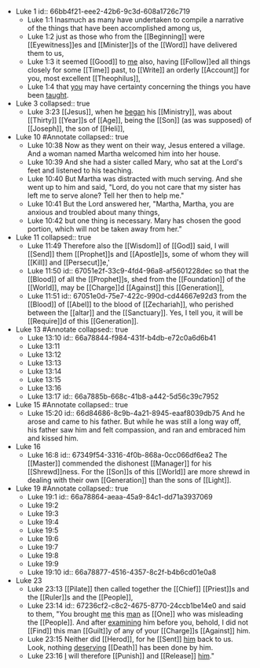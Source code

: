 - Luke 1
  id:: 66bb4f21-eee2-42b6-9c3d-608a1726c719
	- Luke 1:1
	  Inasmuch as many have undertaken to compile a narrative of the things that have been accomplished among us,
	- Luke 1:2
	  just as those who from the [[Beginning]] were [[Eyewitness]]es and [[Minister]]s of the [[Word]] have delivered them to us,
	- Luke 1:3
	  it seemed [[Good]] to [me]([[Luke]]) also, having [[Follow]]ed all things closely for some [[Time]] past, to [[Write]] an orderly [[Account]] for you, most excellent [[Theophilus]],
	- Luke 1:4
	  that [you]([[Theophilus]]) may have certainty concerning the things you have been [taught]([[Teach]]).
- Luke 3
  collapsed:: true
	- Luke 3:23
	  [[Jesus]], when he [began]([[Beginning]]) his [[Ministry]], was about [[Thirty]] [[Year]]s of [[Age]], being the [[Son]] (as was supposed) of [[Joseph]], the son of [[Heli]],
- Luke 10 #Annotate
  collapsed:: true
	- Luke 10:38
	  Now as they went on their way, Jesus entered a village. And a woman named Martha welcomed him into her house.
	- Luke 10:39
	  And she had a sister called Mary, who sat at the Lord's feet and listened to his teaching.
	- Luke 10:40
	  But Martha was distracted with much serving. And she went up to him and said, "Lord, do you not care that my sister has left me to serve alone? Tell her then to help me."
	- Luke 10:41
	  But the Lord answered her, "Martha, Martha, you are anxious and troubled about many things,
	- Luke 10:42
	  but one thing is necessary. Mary has chosen the good portion, which will not be taken away from her.”
- Luke 11
  collapsed:: true
	- Luke 11:49
	  Therefore also the [[Wisdom]] of [[God]] said, I will [[Send]] them [[Prophet]]s and [[Apostle]]s, some of whom they will [[Kill]] and [[Persecut]]e,'
	- Luke 11:50
	  id:: 67051e2f-33c9-4fd4-96a8-af5601228dec
	  so that the [[Blood]] of all the [[Prophet]]s, shed from the [[Foundation]] of the [[World]], may be [[Charge]]d [[Against]] this [[Generation]],
	- Luke 11:51
	  id:: 67051e0d-75e7-422c-990d-cd44667e92d3
	  from the [[Blood]] of [[Abel]] to the blood of [[Zechariah]], who perished between the [[altar]] and the [[Sanctuary]]. Yes, I tell you, it will be [[Require]]d of this [[Generation]].
- Luke 13 #Annotate
  collapsed:: true
	- Luke 13:10
	  id:: 66a78844-f984-431f-b4db-e72c0a6d6b41
	- Luke 13:11
	- Luke 13:12
	- Luke 13:13
	- Luke 13:14
	- Luke 13:15
	- Luke 13:16
	- Luke 13:17
	  id:: 66a7885b-668c-41b8-a442-5d56c39c7952
- Luke 15 #Annotate
  collapsed:: true
	- Luke 15:20
	  id:: 66d84686-8c9b-4a21-8945-eaaf8039db75
	  And he arose and came to his father. But while he was still a long way off, his father saw him and felt compassion, and ran and embraced him and kissed him.
- Luke 16
	- Luke 16:8
	  id:: 67349f54-3316-4f0b-868a-0cc066df6ea2
	  The [[Master]] commended the dishonest [[Manager]] for his [[Shrewd]]ness. For the [[Son]]s of this [[World]] are more shrewd in dealing with their own [[Generation]] than the sons of [[Light]].
- Luke 19 #Annotate
  collapsed:: true
	- Luke 19:1
	  id:: 66a78864-aeaa-45a9-84c1-dd71a3937069
	- Luke 19:2
	- Luke 19:3
	- Luke 19:4
	- Luke 19:5
	- Luke 19:6
	- Luke 19:7
	- Luke 19:8
	- Luke 19:9
	- Luke 19:10
	  id:: 66a78877-4516-4357-8c2f-b4b6cd01e0a8
- Luke 23
	- Luke 23:13
	  [[Pilate]] then called together the [[Chief]] [[Priest]]s and the [[Ruler]]s and the [[People]],
	- Luke 23:14
	  id:: 67236cf2-c8c2-4675-8770-24ccb1be14e0
	  and said to them, "You brought [me]([[Pilate]]) this [man]([[Jesus]]) as [[One]] who was misleading the [[People]]. And after [examining]([[Examine]]) him before you, behold, I did not [[Find]] this man [[Guilt]]y of any of your [[Charge]]s [[Against]] him.
	- Luke 23:15
	  Neither did [[Herod]], for he [[Sent]] [him]([[Jesus]]) back to us. Look, nothing [deserving]([[Deserve]]) [[Death]] has been done by him.
	- Luke 23:16
	  [I]([[Pilate]]) will therefore [[Punish]] and [[Release]] [him]([[Jesus]])."